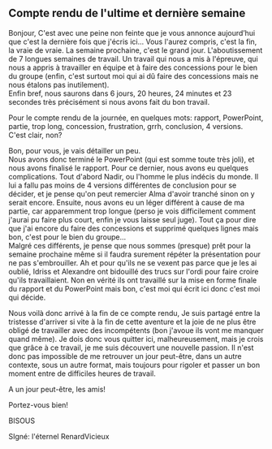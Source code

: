 ## Compte rendu de l'ultime et dernière semaine ##

Bonjour,
C'est avec une peine non feinte que je vous annonce aujourd’hui que c'est la dernière fois que j'écris ici... Vous l'aurez compris, c'est la fin, la vraie de vraie. La semaine prochaine, c'est le grand jour. L'aboutissement de 7 longues semaines de travail. Un travail qui nous a  mis à l'épreuve, qui nous a appris à travailler en équipe et à faire des concessions pour le bien du groupe (enfin, c'est surtout moi qui ai dû faire des concessions mais ne nous étalons pas inutilement).  
Enfin bref, nous saurons dans 6 jours, 20 heures, 24 minutes et 23 secondes très précisément si nous avons fait du bon travail.  

Pour le compte rendu de la journée, en quelques mots: rapport, PowerPoint, partie, trop long, concession, frustration, grrh, conclusion, 4 versions.  
C'est clair, non?

Bon, pour vous, je vais détailler un peu.  
Nous avons donc terminé le PowerPoint (qui est somme toute très joli), et nous avons finalisé le rapport. Pour ce dernier, nous avons eu quelques complications. Tout d'abord Nadir, ou l'homme le plus indécis du monde. Il lui a fallu pas moins de 4 versions différentes de conclusion pour se décider, et je pense qu'on peut remercier Alma d'avoir tranché sinon on y serait encore.
Ensuite, nous avons eu un léger différent à cause de ma partie, car apparemment trop longue (perso je vois difficilement comment j'aurai pu faire plus court, enfin je vous laisse seul juge). Tout ça pour dire que j'ai encore du faire des concessions et supprimé quelques lignes mais bon, c'est pour le bien du groupe...  
Malgré ces différents, je pense que nous sommes (presque) prêt pour la semaine prochaine même si il faudra surement répéter la présentation pour ne pas s'embrouiller. 
Ah et pour qu'ils ne se vexent pas parce que je les ai oublié, Idriss et Alexandre ont bidouillé des trucs sur l'ordi pour faire croire qu'ils travaillaient. Non en vérité ils ont travaillé sur la mise en forme finale du rapport et du PowerPoint mais bon, c'est moi qui écrit ici donc c'est moi qui décide.

Nous voilà donc arrivé à la fin de ce compte rendu, Je suis partagé entre la tristesse d'arriver si vite à la fin de cette aventure et la joie de ne plus être obligé de travailler avec des incompétents (bon j'avoue ils vont me manquer quand même).
Je dois donc vous quitter ici, malheureusement, mais je crois que grâce à ce travail, je me suis découvert une nouvelle passion. Il n'est donc pas impossible de me retrouver un jour peut-être, dans un autre contexte, sous un autre format, mais toujours pour rigoler et passer un bon moment entre de difficiles heures de travail.

A un jour peut-être, les amis! 

Portez-vous bien!

BISOUS

SIgné: l'éternel RenardVicieux

